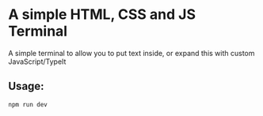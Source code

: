 # A simple HTML, CSS and JS Terminal

A simple terminal to allow you to put text inside, or expand this with custom JavaScript/TypeIt

## Usage:

`npm run dev`
